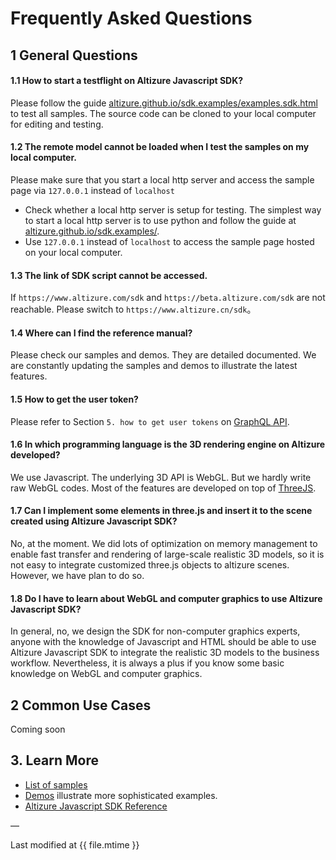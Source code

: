 # Frequently Asked Questions

## 1 General Questions

#### 1.1 How to start a testflight on Altizure Javascript SDK?

Please follow the guide [altizure.github.io/sdk.examples/examples.sdk.html](https://altizure.github.io/sdk.examples/examples.sdk.html) to test all samples. The source code can be cloned to your local computer for editing and testing.

#### 1.2 The remote model cannot be loaded when I test the samples on my local computer.

Please make sure that you start a local http server and access the sample page via `127.0.0.1` instead of `localhost`

* Check whether a local http server is setup for testing. The simplest way to start a local http server is to use python and follow the guide at [altizure.github.io/sdk.examples/](https://altizure.github.io/sdk.examples/).
* Use `127.0.0.1` instead of `localhost` to access the sample page hosted on your local computer.

#### 1.3 The link of SDK script cannot be accessed.

If `https://www.altizure.com/sdk` and `https://beta.altizure.com/sdk` are not reachable. Please switch to `https://www.altizure.cn/sdk`。

#### 1.4 Where can I find the reference manual?

Please check our samples and demos. They are detailed documented. We are constantly updating the samples and demos to illustrate the latest features.

#### 1.5 How to get the user token?

Please refer to Section `5. how to get user tokens` on [GraphQL API](api.md).

#### 1.6 In which programming language is the 3D rendering engine on Altizure developed?

We use Javascript. The underlying 3D API is WebGL. But we hardly write raw WebGL codes. Most of the features are developed on top of [ThreeJS](https://threejs.org/).

#### 1.7 Can I implement some elements in three.js and insert it to the scene created using Altizure Javascript SDK?

No, at the moment. We did lots of optimization on memory management to enable fast transfer and rendering of large-scale realistic 3D models, so it is not easy to integrate customized three.js objects to altizure scenes. However, we have plan to do so.

#### 1.8 Do I have to learn about WebGL and computer graphics to use Altizure Javascript SDK?

In general, no, we design the SDK for non-computer graphics experts, anyone with the knowledge of Javascript and HTML should be able to use Altizure Javascript SDK to integrate the realistic 3D models to the business workflow. Nevertheless, it is always a plus if you know some basic knowledge on WebGL and computer graphics.

## 2 Common Use Cases

Coming soon

## 3. Learn More

* [List of samples](https://altizure.github.io/sdk.examples/examples.sdk.html)
* [Demos](jssdk-demo.md) illustrate more sophisticated examples.
* [Altizure Javascript SDK Reference](ref://docs/user_docs/web/)

—

Last modified at {{ file.mtime }}
